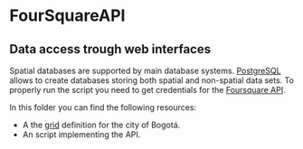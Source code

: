 # FourSquareAPI
## Data access trough web interfaces 
Spatial databases are supported by main database systems. [PostgreSQL](https://www.postgresql.org/) allows to create databases storing both spatial and non-spatial data sets.
To properly run the script you need to get credentials for the [Foursquare API](https://developer.foursquare.com/docs/api/venues/search).

In this folder you can find the following resources:

* A the [grid](grid) definition for the city of Bogotá.
* An script implementing the API.